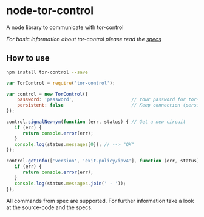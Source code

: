 # node-tor-control
A node library to communicate with tor-control

*For basic information about tor-control please read the
[specs](https://gitweb.torproject.org/torspec.git/tree/control-spec.txt)*

## How to use

```bash
npm install tor-control --save
```

```js
var TorControl = require('tor-control');

var control = new TorControl({
    password: 'password',                     // Your password for tor-control
    persistent: false                         // Keep connection (persistent)
});

control.signalNewnym(function (err, status) { // Get a new circuit
   if (err) {
      return console.error(err);
   }
   console.log(status.messages[0]); // --> "OK"
});

control.getInfo(['version', 'exit-policy/ipv4'], function (err, status) { // Get info like describe in chapter 3.9 in tor-control specs.
   if (err) {
      return console.error(err);
   }
   console.log(status.messages.join(' - '));
});

```

All commands from spec are supported. For further information take a look at the source-code and the specs.
